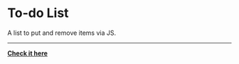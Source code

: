 # To-do List
 A list to put and remove items via JS.
***
[**Check it here**](https://vitor-afonso.github.io/to-do-list/)  

